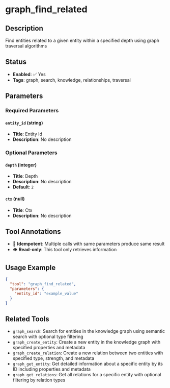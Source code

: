 # graph_find_related

## Description
Find entities related to a given entity within a specified depth using graph traversal algorithms

## Status
- **Enabled**: ✅ Yes
- **Tags**: graph, search, knowledge, relationships, traversal

## Parameters

### Required Parameters

#### `entity_id` (string)
- **Title**: Entity Id
- **Description**: No description

### Optional Parameters

#### `depth` (integer)
- **Title**: Depth
- **Description**: No description
- **Default**: `2`

#### `ctx` (null)
- **Title**: Ctx
- **Description**: No description

## Tool Annotations

- 🔄 **Idempotent**: Multiple calls with same parameters produce same result
- 👁️ **Read-only**: This tool only retrieves information

## Usage Example

```json
{
  "tool": "graph_find_related",
  "parameters": {
    "entity_id": "example_value"
  }
}
```

## Related Tools

- `graph_search`: Search for entities in the knowledge graph using semantic search with optional type filtering
- `graph_create_entity`: Create a new entity in the knowledge graph with specified properties and metadata
- `graph_create_relation`: Create a new relation between two entities with specified type, strength, and metadata
- `graph_get_entity`: Get detailed information about a specific entity by its ID including properties and metadata
- `graph_get_relations`: Get all relations for a specific entity with optional filtering by relation types

